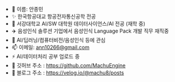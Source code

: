 - 👋 이름: 안종민
- ✨ 한국항공대교 항공전자통신공학 전공
- 🎠 서강대학교 AI/SW 대학원 데이터사이언스/AI 전공 (재학 중)
- ✈️ 음성인식 솔루션 기업에서 음성인식 Language Pack 개발 직무 재직중
- 👀 AI/딥러닝/컴퓨터비전/음성인식 등에 관심
- 📫 이메일: ann10266@gmail.com
- ⚡ AI/데이터처리 공부 업로드 중
- 👼 깃허브 주소 : https://github.com/MachuEngine
- 🚀 블로그 주소 : https://velog.io/@machu8/posts

<!---
MachuEngine/MachuEngine is a ✨ special ✨ repository because its `README.md` (this file) appears on your GitHub profile.
You can click the Preview link to take a look at your changes.
--->
